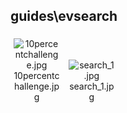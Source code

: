 ## guides\evsearch
<div class="col" style="display: inline-block; width: 16.66%; padding: 5px; box-sizing: border-box; text-align: center;">
<img src="https://media.evkx.net/multimedia/guides/evsearch/10percentchallenge_xst.jpg" class="img-thumbnail" alt="10percentchallenge.jpg">
10percentchallenge.jpg
</div>
<div class="col" style="display: inline-block; width: 16.66%; padding: 5px; box-sizing: border-box; text-align: center;">
<img src="https://media.evkx.net/multimedia/guides/evsearch/search_1_xst.jpg" class="img-thumbnail" alt="search_1.jpg">
search_1.jpg
</div>
